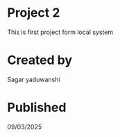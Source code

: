 # Project 2
This is first project form local system

# Created by 
Sagar yaduwanshi 

# Published 
09/03/2025
